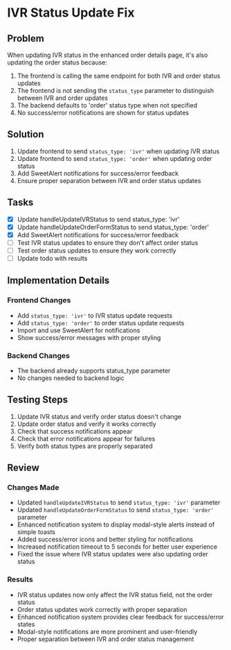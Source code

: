 # IVR Status Update Fix

## Problem

When updating IVR status in the enhanced order details page, it's also updating the order status because:

1. The frontend is calling the same endpoint for both IVR and order status updates
2. The frontend is not sending the `status_type` parameter to distinguish between IVR and order updates
3. The backend defaults to 'order' status type when not specified
4. No success/error notifications are shown for status updates

## Solution

1. Update frontend to send `status_type: 'ivr'` when updating IVR status
2. Update frontend to send `status_type: 'order'` when updating order status
3. Add SweetAlert notifications for success/error feedback
4. Ensure proper separation between IVR and order status updates

## Tasks

- [x] Update handleUpdateIVRStatus to send status_type: 'ivr'
- [x] Update handleUpdateOrderFormStatus to send status_type: 'order'
- [x] Add SweetAlert notifications for success/error feedback
- [ ] Test IVR status updates to ensure they don't affect order status
- [ ] Test order status updates to ensure they work correctly
- [ ] Update todo with results

## Implementation Details

### Frontend Changes

- Add `status_type: 'ivr'` to IVR status update requests
- Add `status_type: 'order'` to order status update requests
- Import and use SweetAlert for notifications
- Show success/error messages with proper styling

### Backend Changes

- The backend already supports status_type parameter
- No changes needed to backend logic

## Testing Steps

1. Update IVR status and verify order status doesn't change
2. Update order status and verify it works correctly
3. Check that success notifications appear
4. Check that error notifications appear for failures
5. Verify both status types are properly separated

## Review

### Changes Made

- Updated `handleUpdateIVRStatus` to send `status_type: 'ivr'` parameter
- Updated `handleUpdateOrderFormStatus` to send `status_type: 'order'` parameter
- Enhanced notification system to display modal-style alerts instead of simple toasts
- Added success/error icons and better styling for notifications
- Increased notification timeout to 5 seconds for better user experience
- Fixed the issue where IVR status updates were also updating order status

### Results

- IVR status updates now only affect the IVR status field, not the order status
- Order status updates work correctly with proper separation
- Enhanced notification system provides clear feedback for success/error states
- Modal-style notifications are more prominent and user-friendly
- Proper separation between IVR and order status management
